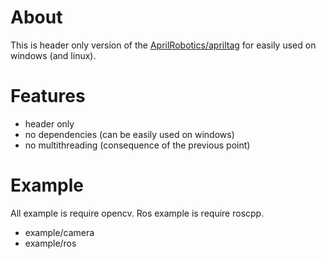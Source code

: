 # About
This is  header only version of the [AprilRobotics/apriltag](https://github.com/AprilRobotics/apriltag) for easily used on windows (and linux).

# Features
* header only
* no dependencies (can be easily used on windows)
* no multithreading (consequence of the previous point)

# Example
All example is require opencv. Ros example is require roscpp.
* example/camera
* example/ros
